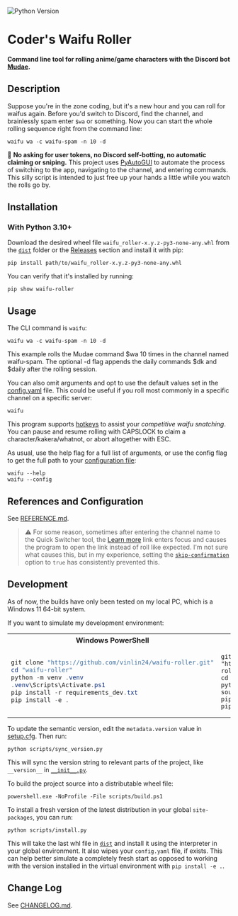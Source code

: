 <!-- https://github.com/marketplace/actions/dynamic-badges -->
![Python Version](https://img.shields.io/badge/python-3.10%2B-blue)

# Coder's Waifu Roller

**Command line tool for rolling anime/game characters with the Discord bot [Mudae](https://top.gg/bot/432610292342587392).**

## Description

Suppose you're in the zone coding, but it's a new hour and you can roll for waifus again. Before you'd switch to Discord, find the channel, and brainlessly spam enter `$wa` or something. Now you can start the whole rolling sequence right from the command line:
```
waifu wa -c waifu-spam -n 10 -d
```

:mega: **No asking for user tokens, no Discord self-botting, no automatic claiming or sniping.** This project uses [PyAutoGUI](https://pypi.org/project/PyAutoGUI/) to automate the process of switching to the app, navigating to the channel, and entering commands. This silly script is intended to just free up your hands a little while you watch the rolls go by.

## Installation

### With Python 3.10+

Download the desired wheel file `waifu_roller-x.y.z-py3-none-any.whl` from the [`dist`](dist) folder or the [Releases](https://github.com/vinlin24/waifu-roller/releases) section and install it with pip:
```
pip install path/to/waifu_roller-x.y.z-py3-none-any.whl
```
You can verify that it's installed by running:
```
pip show waifu-roller
```

## Usage

The CLI command is `waifu`:
```
waifu wa -c waifu-spam -n 10 -d
```
This example rolls the Mudae command $wa 10 times in the channel named waifu-spam. The optional -d flag appends the daily commands $dk and $daily after the rolling session.

You can also omit arguments and opt to use the default values set in the [config.yaml](docs/REFERENCE.md#configuration) file. This could be useful if you roll most commonly in a specific channel on a specific server:
```
waifu
```

This program supports [hotkeys](docs/REFERENCE.md#hotkeys) to assist your *competitive waifu snatching*. You can pause and resume rolling with CAPSLOCK to claim a character/kakera/whatnot, or abort altogether with ESC.

As usual, use the help flag for a full list of arguments, or use the config flag to get the full path to your [configuration file](docs/REFERENCE.md#configuration):
```
waifu --help
waifu --config
```

## References and Configuration

See [REFERENCE.md](docs/REFERENCE.md).

> :warning: For some reason, sometimes after entering the channel name to the Quick Switcher tool, the [Learn more](https://support.discord.com/hc/en-us/articles/115000070311) link enters focus and causes the program to open the link instead of roll like expected. I'm not sure what causes this, but in my experience, setting the [`skip-confirmation`](docs/REFERENCE.md#configuration-reference) option to `true` has consistently prevented this.

## Development

As of now, the builds have only been tested on my local PC, which is a Windows 11 64-bit system.

If you want to simulate my development environment:

<table>
<tr>
    <th>Windows PowerShell</th>
    <th>Unix SH</th>
</tr>
<tr>
<td>

```powershell
git clone "https://github.com/vinlin24/waifu-roller.git"
cd "waifu-roller"
python -m venv .venv
.venv\Scripts\Activate.ps1
pip install -r requirements_dev.txt
pip install -e .
```

</td>
<td>

```console
git clone "https://github.com/vinlin24/waifu-roller.git"
cd "waifu-roller"
python3 -m venv .venv
source .venv/bin/activate
pip install -r requirements_dev.txt
pip install -e .
```

</td>
</tr>
</table>

To update the semantic version, edit the `metadata.version` value in [setup.cfg](setup.cfg#L3). Then run:

```console
python scripts/sync_version.py
```

This will sync the version string to relevant parts of the project, like `__version__` in [`__init__.py`](src/waifu/__init__.py).

To build the project source into a distributable wheel file:

```console
powershell.exe -NoProfile -File scripts/build.ps1
```

To install a fresh version of the latest distribution in your global `site-packages`, you can run:

```console
python scripts/install.py
```

This will take the last whl file in [`dist`](dist) and install it using the interpreter in your global environment. It also wipes your `config.yaml` file, if exists. This can help better simulate a completely fresh start as opposed to working with the version installed in the virtual environment with `pip install -e .`.

## Change Log

See [CHANGELOG.md](docs/CHANGELOG.md).
